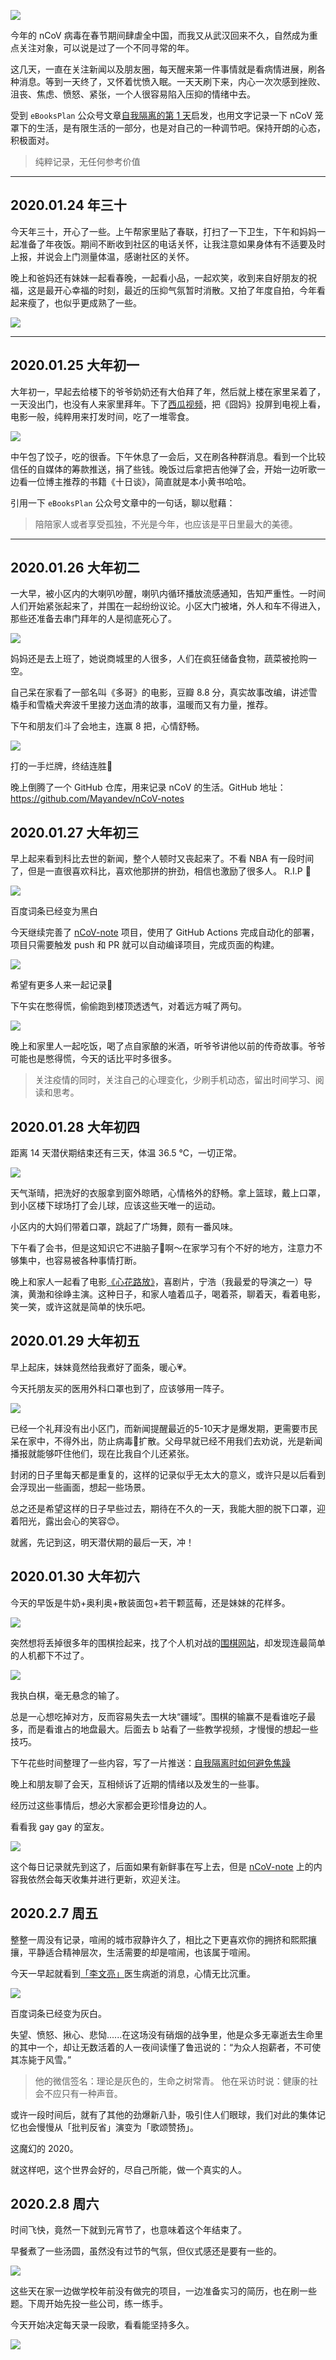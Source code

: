 ![](https://mayandev.oss-cn-hangzhou.aliyuncs.com/blog/nCov-0.png)

今年的 nCoV 病毒在春节期间肆虐全中国，而我又从武汉回来不久，自然成为重点关注对象，可以说是过了一个不同寻常的年。

这几天，一直在关注新闻以及朋友圈，每天醒来第一件事情就是看病情进展，刷各种消息。等到一天终了，又怀着忧愤入眠。一天天刷下来，内心一次次感到挫败、沮丧、焦虑、愤怒、紧张，一个人很容易陷入压抑的情绪中去。

受到 `eBooksPlan` 公众号文章[自我隔离的第 1 天](https://mp.weixin.qq.com/s/LAq-ybXJYUf6p8ZYnoosQg)启发，也用文字记录一下 nCoV 笼罩下的生活，是有限生活的一部分，也是对自己的一种调节吧。保持开朗的心态，积极面对。

> 纯粹记录，无任何参考价值

---

## 2020.01.24 年三十

今天年三十，开心了一些。上午帮家里贴了春联，打扫了一下卫生，下午和妈妈一起准备了年夜饭。期间不断收到社区的电话关怀，让我注意如果身体有不适要及时上报，并说会上门测量体温，感谢社区的关怀。

晚上和爸妈还有妹妹一起看春晚，一起看小品，一起欢笑，收到来自好朋友的祝福，这是最开心幸福的时刻，最近的压抑气氛暂时消散。又拍了年度自拍，今年看起来瘦了，也似乎更成熟了一些。

![](https://mayandev.oss-cn-hangzhou.aliyuncs.com/blog/nCov-1.png)

---

## 2020.01.25 大年初一

大年初一，早起去给楼下的爷爷奶奶还有大伯拜了年，然后就上楼在家里呆着了，一天没出门，也没有人来家里拜年。下了[西瓜视频](https://www.ixigua.com/app/)，把《囧妈》投屏到电视上看，电影一般，纯粹用来打发时间，吃了一堆零食。

![](https://mayandev.oss-cn-hangzhou.aliyuncs.com/blog/nCoV-2.jpeg)


中午包了饺子，吃的很香。下午休息了一会后，又在刷各种群消息。看到一个比较信任的自媒体的筹款推送，捐了些钱。晚饭过后拿把吉他弹了会，开始一边听歌一边看一位博主推荐的书籍《十日谈》，简直就是本小黄书哈哈。

引用一下 `eBooksPlan` 公众号文章中的一句话，聊以慰藉：

> 陪陪家人或者享受孤独，不光是今年，也应该是平日里最大的美德。

---

## 2020.01.26 大年初二

一大早，被小区内的大喇叭吵醒，喇叭内循环播放流感通知，告知严重性。一时间人们开始紧张起来了，并围在一起纷纷议论。小区大门被堵，外人和车不得进入，那些还准备去串门拜年的人是彻底死心了。


![](https://mayandev.oss-cn-hangzhou.aliyuncs.com/blog/nCoV-3.JPG)


妈妈还是去上班了，她说商城里的人很多，人们在疯狂储备食物，蔬菜被抢购一空。

自己呆在家看了一部名叫《多哥》的电影，豆瓣 8.8 分，真实故事改编，讲述雪橇手和雪橇犬奔波千里接力送血清的故事，温暖而又有力量，推荐。

下午和朋友们斗了会地主，连赢 8 把，心情舒畅。

![](https://mayandev.oss-cn-hangzhou.aliyuncs.com/blog/nCoV-4.PNG)

打的一手烂牌，终结连胜🐶

晚上倒腾了一个 GitHub 仓库，用来记录 nCoV 的生活。GitHub 地址：https://github.com/Mayandev/nCoV-notes

## 2020.01.27 大年初三

早上起来看到科比去世的新闻，整个人顿时又丧起来了。不看 NBA 有一段时间了，但是一直很喜欢科比，喜欢他那拼的拚劲，相信也激励了很多人。 R.I.P 🙏

![](https://mayandev.oss-cn-hangzhou.aliyuncs.com/blog/nCoV-5.png)

百度词条已经变为黑白


今天继续完善了 [nCoV-note](https://github.com/Mayandev/nCoV-notes) 项目，使用了 GitHub Actions 完成自动化的部署，项目只需要触发 push 和 PR 就可以自动编译项目，完成页面的构建。

![](https://mayandev.oss-cn-hangzhou.aliyuncs.com/blog/nCoV-6.png)

希望有更多人来一起记录📝

下午实在憋得慌，偷偷跑到楼顶透透气，对着远方喊了两句。

![](https://mayandev.oss-cn-hangzhou.aliyuncs.com/blog/nCoV-7.jpg)

晚上和家里人一起吃饭，喝了点自家酿的米酒，听爷爷讲他以前的传奇故事。爷爷可能也是憋得慌，今天的话比平时多很多。

> 关注疫情的同时，关注自己的心理变化，少刷手机动态，留出时间学习、阅读和思考。

## 2020.01.28 大年初四

距离 14 天潜伏期结束还有三天，体温 36.5 ℃，一切正常。

![](https://mayandev.oss-cn-hangzhou.aliyuncs.com/blog/nCoV-8.jpg)

天气渐晴，把洗好的衣服拿到窗外晾晒，心情格外的舒畅。拿上篮球，戴上口罩，到小区楼下球场打了会儿球，应该这些天唯一的运动。

小区内的大妈们带着口罩，跳起了广场舞，颇有一番风味。

下午看了会书，但是这知识它不进脑子🧠啊～在家学习有个不好的地方，注意力不够集中，也容易被各种事情打断。

晚上和家人一起看了电影[《心花路放》](https://movie.douban.com/subject/25717233/)，喜剧片，宁浩（我最爱的导演之一）导演，黄渤和徐峥主演。这种日子，和家人嗑着瓜子，喝着茶，聊着天，看着电影，笑一笑，或许这就是简单的快乐吧。


## 2020.01.29 大年初五

早上起床，妹妹竟然给我煮好了面条，暖心💗。

今天托朋友买的医用外科口罩也到了，应该够用一阵子。

![](https://mayandev.oss-cn-hangzhou.aliyuncs.com/blog/nCoV-9.jpg)


已经一个礼拜没有出小区门，而新闻提醒最近的5-10天才是爆发期，更需要市民呆在家中，不得外出，防止病毒🦠扩散。父母早就已经不用我们去劝说，光是新闻播报就能够吓住他们，现在比我自个儿还紧张。

封闭的日子里每天都是重复的，这样的记录似乎无太大的意义，或许只是以后看到会浮现出一些画面，想起一些场景。

总之还是希望这样的日子早些过去，期待在不久的一天，我能大胆的脱下口罩，迎着阳光，露出会心的笑容😊。

就酱，先记到这，明天潜伏期的最后一天，冲！



## 2020.01.30 大年初六

今天的早饭是牛奶+奥利奥+散装面包+若干颗蓝莓，还是妹妹的花样多。

![](https://mayandev.oss-cn-hangzhou.aliyuncs.com/blog/nCoV-10.JPG)


突然想将丢掉很多年的围棋捡起来，找了个人机对战的[围棋网站](https://www.cosumi.net/zh/)，却发现连最简单的人机都下不过了。

![](https://mayandev.oss-cn-hangzhou.aliyuncs.com/blog/nCoV-11.JPG)

我执白棋，毫无悬念的输了。

总是一心想吃掉对方，反而容易失去一大块“疆域”。围棋的输赢不是看谁吃子最多，而是看谁占的地盘最大。后面去 b 站看了一些教学视频，才慢慢的想起一些技巧。

下午花些时间整理了一些内容，写了一片推送：[自我隔离时如何避免焦躁](https://mp.weixin.qq.com/s/Vl30lvqv_PJlzeJmUf1U4g)

晚上和朋友聊了会天，互相倾诉了近期的情绪以及发生的一些事。

经历过这些事情后，想必大家都会更珍惜身边的人。


看看我 gay gay 的室友。

![](https://mayandev.oss-cn-hangzhou.aliyuncs.com/blog/nCoV-12.jpeg)

这个每日记录就先到这了，后面如果有新鲜事在写上去，但是 [nCoV-note](https://mayandev.github.io/nCoV-notes/) 上的内容我依然会每天收集并进行更新，欢迎关注。

## 2020.2.7 周五

整整一周没有记录，喧闹的城市寂静许久了，相比之下更喜欢你的拥挤和熙熙攘攘，平静适合精神层次，生活需要的却是喧闹，也该属于喧闹。


今天一早起就看到[「李文亮」](https://baike.baidu.com/item/%E6%9D%8E%E6%96%87%E4%BA%AE/24300481?fr=aladdin)医生病逝的消息，心情无比沉重。

![](https://mayandev.oss-cn-hangzhou.aliyuncs.com/blog/nCoV-13.png)


百度词条已经变为灰白。

失望、愤怒、揪心、悲恸......在这场没有硝烟的战争里，他是众多无辜逝去生命里的其中一个，却让无数活着的人一夜间读懂了鲁迅说的：“为众人抱薪者，不可使其冻毙于风雪。”

> 他的微信签名：理论是灰色的，生命之树常青。
> 他在采访时说：健康的社会不应只有一种声音。



或许一段时间后，就有了其他的劲爆新八卦，吸引住人们眼球，我们对此的集体记忆也会慢慢从「批判反省」演变为「歌颂赞扬」。

这魔幻的 2020。

就这样吧，这个世界会好的，尽自己所能，做一个真实的人。


## 2020.2.8 周六

时间飞快，竟然一下就到元宵节了，也意味着这个年结束了。

早餐煮了一些汤圆，虽然没有过节的气氛，但仪式感还是要有一些的。

![](https://mayandev.oss-cn-hangzhou.aliyuncs.com/blog/ncov-14.JPG)


这些天在家一边做学校年前没有做完的项目，一边准备实习的简历，也在刷一些题。下周开始先投一些公司，练一练手。

今天开始决定每天录一段歌，看看能坚持多久。

![](https://mayandev.oss-cn-hangzhou.aliyuncs.com/blog/ncov-15.png)


